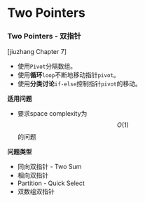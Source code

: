 <extoc></extoc>

# Two Pointers

### Two Pointers - 双指针

[jiuzhang Chapter 7]

- 使用`Pivot`分隔数组。
- 使用**循环**`loop`不断地移动指针`pivot`。
- 使用**分类讨论**`if-else`控制指针`pivot`的移动。

__适用问题__

- 要求space complexity为$$O(1)$$的问题

__问题类型__

- 同向双指针 - Two Sum
- 相向双指针
- Partition - Quick Select
- 双数组双指针